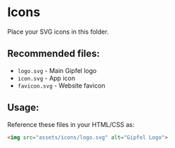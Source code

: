 # Icons

Place your SVG icons in this folder.

## Recommended files:
- `logo.svg` - Main Gipfel logo
- `icon.svg` - App icon
- `favicon.svg` - Website favicon

## Usage:
Reference these files in your HTML/CSS as:
```html
<img src="assets/icons/logo.svg" alt="Gipfel Logo">
```